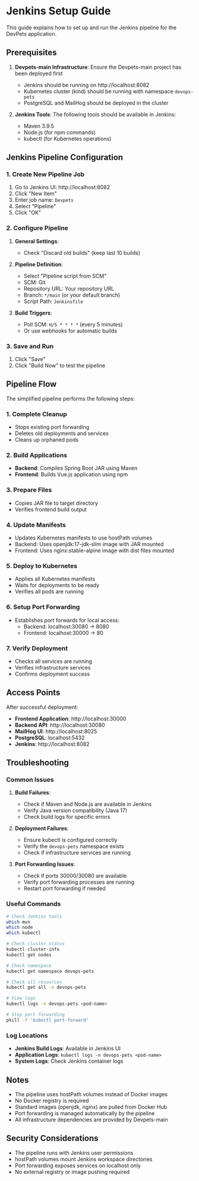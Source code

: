 # Jenkins Setup Guide

This guide explains how to set up and run the Jenkins pipeline for the DevPets application.

## Prerequisites

1. **Devpets-main Infrastructure**: Ensure the Devpets-main project has been deployed first
   - Jenkins should be running on http://localhost:8082
   - Kubernetes cluster (kind) should be running with namespace `devops-pets`
   - PostgreSQL and MailHog should be deployed in the cluster

2. **Jenkins Tools**: The following tools should be available in Jenkins:
   - Maven 3.9.5
   - Node.js (for npm commands)
   - kubectl (for Kubernetes operations)

## Jenkins Pipeline Configuration

### 1. Create New Pipeline Job

1. Go to Jenkins UI: http://localhost:8082
2. Click "New Item"
3. Enter job name: `Devpets`
4. Select "Pipeline"
5. Click "OK"

### 2. Configure Pipeline

1. **General Settings**:
   - Check "Discard old builds" (keep last 10 builds)

2. **Pipeline Definition**:
   - Select "Pipeline script from SCM"
   - SCM: Git
   - Repository URL: Your repository URL
   - Branch: `*/main` (or your default branch)
   - Script Path: `Jenkinsfile`

3. **Build Triggers**:
   - Poll SCM: `H/5 * * * *` (every 5 minutes)
   - Or use webhooks for automatic builds

### 3. Save and Run

1. Click "Save"
2. Click "Build Now" to test the pipeline

## Pipeline Flow

The simplified pipeline performs the following steps:

### 1. Complete Cleanup
- Stops existing port forwarding
- Deletes old deployments and services
- Cleans up orphaned pods

### 2. Build Applications
- **Backend**: Compiles Spring Boot JAR using Maven
- **Frontend**: Builds Vue.js application using npm

### 3. Prepare Files
- Copies JAR file to target directory
- Verifies frontend build output

### 4. Update Manifests
- Updates Kubernetes manifests to use hostPath volumes
- Backend: Uses openjdk:17-jdk-slim image with JAR mounted
- Frontend: Uses nginx:stable-alpine image with dist files mounted

### 5. Deploy to Kubernetes
- Applies all Kubernetes manifests
- Waits for deployments to be ready
- Verifies all pods are running

### 6. Setup Port Forwarding
- Establishes port forwards for local access:
  - Backend: localhost:30080 → 8080
  - Frontend: localhost:30000 → 80

### 7. Verify Deployment
- Checks all services are running
- Verifies infrastructure services
- Confirms deployment success

## Access Points

After successful deployment:

- **Frontend Application**: http://localhost:30000
- **Backend API**: http://localhost:30080
- **MailHog UI**: http://localhost:8025
- **PostgreSQL**: localhost:5432
- **Jenkins**: http://localhost:8082

## Troubleshooting

### Common Issues

1. **Build Failures**:
   - Check if Maven and Node.js are available in Jenkins
   - Verify Java version compatibility (Java 17)
   - Check build logs for specific errors

2. **Deployment Failures**:
   - Ensure kubectl is configured correctly
   - Verify the `devops-pets` namespace exists
   - Check if infrastructure services are running

3. **Port Forwarding Issues**:
   - Check if ports 30000/30080 are available
   - Verify port forwarding processes are running
   - Restart port forwarding if needed

### Useful Commands

```bash
# Check Jenkins tools
which mvn
which node
which kubectl

# Check cluster status
kubectl cluster-info
kubectl get nodes

# Check namespace
kubectl get namespace devops-pets

# Check all resources
kubectl get all -n devops-pets

# View logs
kubectl logs -n devops-pets <pod-name>

# Stop port forwarding
pkill -f 'kubectl port-forward'
```

### Log Locations

- **Jenkins Build Logs**: Available in Jenkins UI
- **Application Logs**: `kubectl logs -n devops-pets <pod-name>`
- **System Logs**: Check Jenkins container logs

## Notes

- The pipeline uses hostPath volumes instead of Docker images
- No Docker registry is required
- Standard images (openjdk, nginx) are pulled from Docker Hub
- Port forwarding is managed automatically by the pipeline
- All infrastructure dependencies are provided by Devpets-main

## Security Considerations

- The pipeline runs with Jenkins user permissions
- hostPath volumes mount Jenkins workspace directories
- Port forwarding exposes services on localhost only
- No external registry or image pushing required 